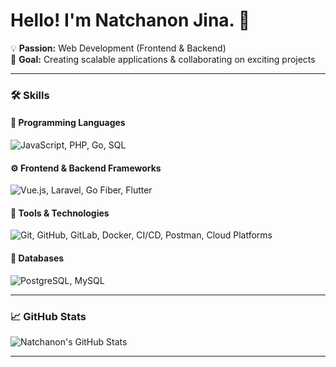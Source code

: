 # Hello! I'm Natchanon Jina. 👋

💡 **Passion:** Web Development (Frontend & Backend)  
🎯 **Goal:** Creating scalable applications & collaborating on exciting projects  

---

### 🛠 **Skills**

#### 🚀 **Programming Languages**  
![JavaScript, PHP, Go, SQL](https://skillicons.dev/icons?i=js,php,go,sql)  

#### ⚙️ **Frontend & Backend Frameworks**  
![Vue.js, Laravel, Go Fiber, Flutter](https://skillicons.dev/icons?i=vue,laravel,go,flutter)  

#### 🔧 **Tools & Technologies**  
![Git, GitHub, GitLab, Docker, CI/CD, Postman, Cloud Platforms](https://skillicons.dev/icons?i=git,github,gitlab,docker)  

#### 📂 **Databases**  
![PostgreSQL, MySQL](https://skillicons.dev/icons?i=postgres,mysql)  

---

### 📈 **GitHub Stats**  
![Natchanon's GitHub Stats](https://github-readme-stats.vercel.app/api?username=yourusername&show_icons=true&theme=radical)

---
